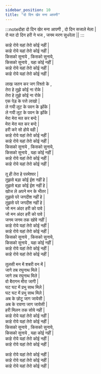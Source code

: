 ```yaml
---
sidebar_position: 10
title: "दो दिन खेर मना आपणी"
---
```


:::noteदोहा दो दिन खेर मना आपणी , दो दिन सजाले मेला | <br/>
रो मत दो दिन हरी ने भज , जनम मरण सुधरेला ||  :::

काहे रोये यहां तेरो कोई नहीं |<br/>
काहे रोये यहां तेरो कोई नहीं |<br/>
किसको सुनाये , किसको सुनाये,<br/>
किसको सुनाये , यहा कोई नहीं |<br/>
काहे रोये यहां तेरो कोई नहीं |<br/>
काहे रोये यहां तेरो कोई नहीं |

लाख जतन कर जग रिश्तो के ,<br/>
तेरा हे तुझे कोई ना रोके |<br/>
तेरा हे तुझे कोई ना रोके |<br/>
एक पेड़ के पत्ते लाखो |<br/>
ले गयी लूट के पवन के झोंके |<br/>
ले गयी लूट के पवन के झोंके |<br/>
मेरा मेरा मत कर बन्दे |<br/>
मेरा मेरा मत कर बन्दे |<br/>
हरी करे सो होये वही |<br/>
काहे रोये यहां तेरो कोई नहीं |<br/>
काहे रोये यहां तेरो कोई नहीं |<br/>
किसको सुनाये , किसको सुनाये,<br/>
किसको सुनाये , यहा कोई नहीं |<br/>
काहे रोये यहां तेरो कोई नहीं |<br/>
काहे रोये यहां तेरो कोई नहीं |

तू ही तेरा हे परमेश्वर |<br/>
तुझसे बड़ा कोई ईश नहीं हे |<br/>
तुझसे बड़ा कोई ईश नहीं हे |<br/>
खोज ले अपने मन के भीतर |<br/>
तुझसे परे जगदीश नहीं हे |<br/>
तुझसे परे जगदीश नहीं हे |<br/>
जो मन अंदर हरी को पावे |<br/>
जो मन अंदर हरी को पावे |<br/>
जनम जनम तक खोवे नहीं |<br/>
काहे रोये यहां तेरो कोई नहीं |<br/>
काहे रोये यहां तेरो कोई नहीं |<br/>
किसको सुनाये , किसको सुनाये,<br/>
किसको सुनाये , यहा कोई नहीं |<br/>
काहे रोये यहां तेरो कोई नहीं |<br/>
काहे रोये यहां तेरो कोई नहीं |<br/>

तुलसी मन में शबरी वन में |<br/>
जागे तब रघुनाथ मिले |<br/>
जागे तब रघुनाथ मिले |<br/>
वो बैरागन मीरा जागी |<br/>
घट घट में प्रभु साथ मिले |<br/>
घट घट में प्रभु साथ मिले |<br/>
अब के छोटू जाग जायेसी |<br/>
अब के रावणा जाग जायेसी |<br/>
हरी मिलन तक सोये नहीं |<br/>
काहे रोये यहां तेरो कोई नहीं |<br/>
काहे रोये यहां तेरो कोई नहीं |<br/>
किसको सुनाये , किसको सुनाये,<br/>
किसको सुनाये , यहा कोई नहीं |<br/>
काहे रोये यहां तेरो कोई नहीं |<br/>
काहे रोये यहां तेरो कोई नहीं |<br/>

काहे रोये यहां तेरो कोई नहीं |<br/>
काहे रोये यहां तेरो कोई नहीं |<br/>
काहे रोये यहां तेरो कोई नहीं |
